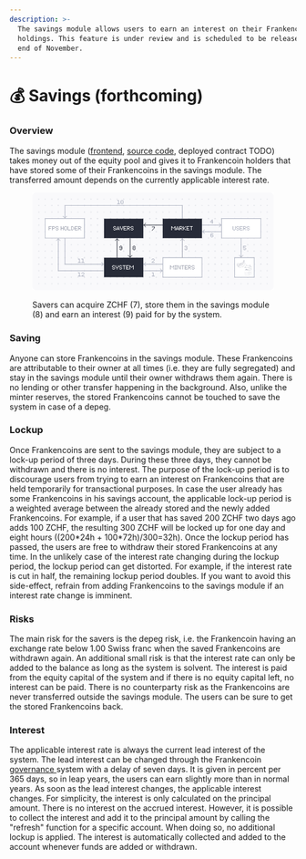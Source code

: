 ```yaml
---
description: >-
  The savings module allows users to earn an interest on their Frankencoin
  holdings. This feature is under review and is scheduled to be released by the
  end of November.
---
```


# 💰 Savings (forthcoming)

### Overview

The savings module ([frontend](https://app.frankencoin.com/savings),  [source code](https://github.com/Frankencoin-ZCHF/FrankenCoin/blob/main/contracts/Savings.sol), deployed contract TODO) takes money out of the equity pool and gives it to Frankencoin holders that have stored some of their Frankencoins in the savings module. The transferred amount depends on the currently applicable interest rate.

<figure><img src=".gitbook/assets/image.png" alt=""><figcaption><p>Savers can acquire ZCHF (7), store them in the savings module (8) and earn an interest (9) paid for by the system.</p></figcaption></figure>

### Saving

Anyone can store Frankencoins in the savings module. These Frankencoins are attributable to their owner at all times (i.e. they are fully segregated) and stay in the savings module until their owner withdraws them again. There is no lending or other transfer happening in the background. Also, unlike the minter reserves, the stored Frankencoins cannot be touched to save the system in case of a depeg.

### Lockup

Once Frankencoins are sent to the savings module, they are subject to a lock-up period of three days. During these three days, they cannot be withdrawn and there is no interest. The purpose of the lock-up period is to discourage users from trying to earn an interest on Frankencoins that are held temporarily for transactional purposes. In case the user already has some Frankencoins in his savings account, the applicable lock-up period is a weighted average between the already stored and the newly added Frankencoins. For example, if a user that has saved 200 ZCHF two days ago adds 100 ZCHF, the resulting 300 ZCHF will be locked up for one day and eight hours ((200\*24h + 100\*72h)/300=32h). Once the lockup period has passed, the users are free to withdraw their stored Frankencoins at any time. In the unlikely case of the interest rate changing during the lockup period, the lockup period can get distorted. For example, if the interest rate is cut in half, the remaining lockup period doubles. If you want to avoid this side-effect, refrain from adding Frankencoins to the savings module if an interest rate change is imminent.&#x20;

### Risks

The main risk for the savers is the depeg risk, i.e. the Frankencoin having an exchange rate below 1.00 Swiss franc when the saved Frankencoins are withdrawn again. An additional small risk is that the interest rate can only be added to the balance as long as the system is solvent. The interest is paid from the equity capital of the system and if there is no equity capital left, no interest can be paid. There is no counterparty risk as the Frankencoins are never transferred outside the savings module. The users can be sure to get the stored Frankencoins back.

### Interest

The applicable interest rate is always the current lead interest of the system. The lead interest can be changed through the Frankencoin [governance ](governance.md)system with a delay of seven days. It is given in percent per 365 days, so in leap years, the users can earn slightly more than in normal years. As soon as the lead interest changes, the applicable interest changes. For simplicity, the interest is only calculated on the principal amount. There is no interest on the accrued interest. However, it is possible to collect the interest and add it to the principal amount by calling the "refresh" function for a specific account. When doing so, no additional lockup is applied. The interest is automatically collected and added to the account whenever funds are added or withdrawn.
